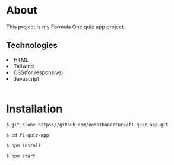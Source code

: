 <h1>About</h1>
<p>This project is my Formula One quiz app project.</p>

<h2>Technologies</h2>

<li>HTML</li>
<li>Tailwind</li>
<li>CSS(for responsive)</li>
<li>Javascript</li>

<br>
<h1>Installation</h1>

 `$ git clone https://github.com/nesathanozturk/f1-quiz-app.git`

 `$ cd f1-quiz-app`
 
 `$ npm install `
 
 `$ npm start`


